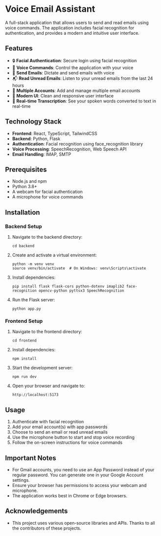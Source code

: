 # Voice Email Assistant

A full-stack application that allows users to send and read emails using voice commands. The application includes facial recognition for authentication, and provides a modern and intuitive user interface.

## Features

- 🔒 **Facial Authentication**: Secure login using facial recognition
- 🎤 **Voice Commands**: Control the application with your voice
- 📨 **Send Emails**: Dictate and send emails with voice
- 📬 **Read Unread Emails**: Listen to your unread emails from the last 24 hours
- 👤 **Multiple Accounts**: Add and manage multiple email accounts
- 🎯 **Modern UI**: Clean and responsive user interface
- 🔄 **Real-time Transcription**: See your spoken words converted to text in real-time

## Technology Stack

- **Frontend**: React, TypeScript, TailwindCSS
- **Backend**: Python, Flask
- **Authentication**: Facial recognition using face_recognition library
- **Voice Processing**: SpeechRecognition, Web Speech API
- **Email Handling**: IMAP, SMTP

## Prerequisites

- Node.js and npm
- Python 3.8+
- A webcam for facial authentication
- A microphone for voice commands

## Installation

### Backend Setup

1. Navigate to the backend directory:

   ```
   cd backend
   ```

2. Create and activate a virtual environment:

   ```
   python -m venv venv
   source venv/bin/activate  # On Windows: venv\Scripts\activate
   ```

3. Install dependencies:

   ```
   pip install flask flask-cors python-dotenv imaplib2 face-recognition opencv-python pyttsx3 SpeechRecognition
   ```

4. Run the Flask server:
   ```
   python app.py
   ```

### Frontend Setup

1. Navigate to the frontend directory:

   ```
   cd frontend
   ```

2. Install dependencies:

   ```
   npm install
   ```

3. Start the development server:

   ```
   npm run dev
   ```

4. Open your browser and navigate to:
   ```
   http://localhost:5173
   ```

## Usage

1. Authenticate with facial recognition
2. Add your email account(s) with app passwords
3. Choose to send an email or read unread emails
4. Use the microphone button to start and stop voice recording
5. Follow the on-screen instructions for voice commands

## Important Notes

- For Gmail accounts, you need to use an App Password instead of your regular password. You can generate one in your Google Account settings.
- Ensure your browser has permissions to access your webcam and microphone.
- The application works best in Chrome or Edge browsers.

## Acknowledgements

- This project uses various open-source libraries and APIs. Thanks to all the contributors of these projects.
